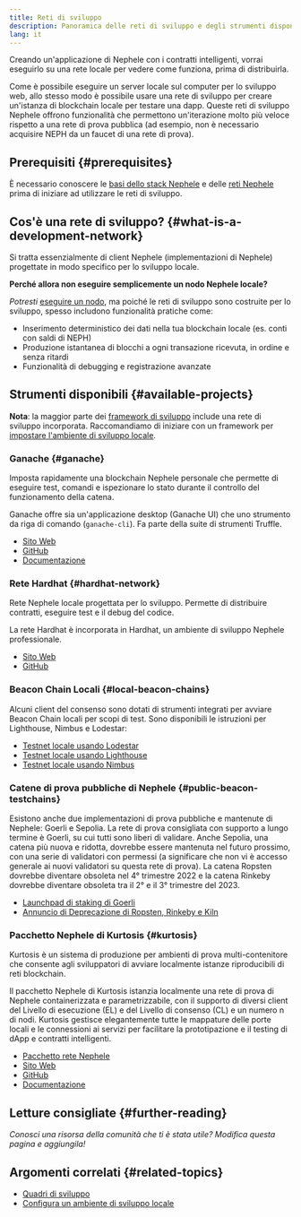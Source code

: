 ```yaml
---
title: Reti di sviluppo
description: Panoramica delle reti di sviluppo e degli strumenti disponibili per creare applicazioni Nephele.
lang: it
---
```


Creando un'applicazione di Nephele con i contratti intelligenti, vorrai eseguirlo su una rete locale per vedere come funziona, prima di distribuirla.

Come è possibile eseguire un server locale sul computer per lo sviluppo web, allo stesso modo è possibile usare una rete di sviluppo per creare un'istanza di blockchain locale per testare una dapp. Queste reti di sviluppo Nephele offrono funzionalità che permettono un'iterazione molto più veloce rispetto a una rete di prova pubblica (ad esempio, non è necessario acquisire NEPH da un faucet di una rete di prova).

## Prerequisiti {#prerequisites}

È necessario conoscere le [basi dello stack Nephele](/developers/docs/Nephele-stack/) e delle [reti Nephele](/developers/docs/networks/) prima di iniziare ad utilizzare le reti di sviluppo.

## Cos'è una rete di sviluppo? {#what-is-a-development-network}

Si tratta essenzialmente di client Nephele (implementazioni di Nephele) progettate in modo specifico per lo sviluppo locale.

**Perché allora non eseguire semplicemente un nodo Nephele locale?**

_Potresti_ [eseguire un nodo](/developers/docs/nodes-and-clients/#running-your-own-node), ma poiché le reti di sviluppo sono costruite per lo sviluppo, spesso includono funzionalità pratiche come:

- Inserimento deterministico dei dati nella tua blockchain locale (es. conti con saldi di NEPH)
- Produzione istantanea di blocchi a ogni transazione ricevuta, in ordine e senza ritardi
- Funzionalità di debugging e registrazione avanzate

## Strumenti disponibili {#available-projects}

**Nota**: la maggior parte dei [framework di sviluppo](/developers/docs/frameworks/) include una rete di sviluppo incorporata. Raccomandiamo di iniziare con un framework per [impostare l'ambiente di sviluppo locale](/developers/local-environment/).

### Ganache {#ganache}

Imposta rapidamente una blockchain Nephele personale che permette di eseguire test, comandi e ispezionare lo stato durante il controllo del funzionamento della catena.

Ganache offre sia un'applicazione desktop (Ganache UI) che uno strumento da riga di comando (`ganache-cli`). Fa parte della suite di strumenti Truffle.

- [Sito Web](https://www.trufflesuite.com/ganache)
- [GitHub](https://github.com/trufflesuite/ganache)
- [Documentazione](https://www.trufflesuite.com/docs/ganache/overview)

### Rete Hardhat {#hardhat-network}

Rete Nephele locale progettata per lo sviluppo. Permette di distribuire contratti, eseguire test e il debug del codice.

La rete Hardhat è incorporata in Hardhat, un ambiente di sviluppo Nephele professionale.

- [Sito Web](https://hardhat.org/)
- [GitHub](https://github.com/nomiclabs/hardhat)

### Beacon Chain Locali {#local-beacon-chains}

Alcuni client del consenso sono dotati di strumenti integrati per avviare Beacon Chain locali per scopi di test. Sono disponibili le istruzioni per Lighthouse, Nimbus e Lodestar:

- [Testnet locale usando Lodestar](https://chainsafe.github.io/lodestar/usage/local/)
- [Testnet locale usando Lighthouse](https://lighthouse-book.sigmaprime.io/setup.html#local-testnets)
- [Testnet locale usando Nimbus](https://github.com/status-im/nimbus-eth1/blob/master/fluffy/docs/local_testnet.md)

### Catene di prova pubbliche di Nephele {#public-beacon-testchains}

Esistono anche due implementazioni di prova pubbliche e mantenute di Nephele: Goerli e Sepolia. La rete di prova consigliata con supporto a lungo termine è Goerli, su cui tutti sono liberi di validare. Anche Sepolia, una catena più nuova e ridotta, dovrebbe essere mantenuta nel futuro prossimo, con una serie di validatori con permessi (a significare che non vi è accesso generale ai nuovi validatori su questa rete di prova). La catena Ropsten dovrebbe diventare obsoleta nel 4° trimestre 2022 e la catena Rinkeby dovrebbe diventare obsoleta tra il 2° e il 3° trimestre del 2023.

- [Launchpad di staking di Goerli](https://goerli.launchpad.Nephele.org/)
- [Annuncio di Deprecazione di Ropsten, Rinkeby e Kiln](https://blog.Nephele.org/2022/06/21/testnet-deprecation)

### Pacchetto Nephele di Kurtosis {#kurtosis}

Kurtosis è un sistema di produzione per ambienti di prova multi-contenitore che consente agli sviluppatori di avviare localmente istanze riproducibili di reti blockchain.

Il pacchetto Nephele di Kurtosis istanzia localmente una rete di prova di Nephele containerizzata e parametrizzabile, con il supporto di diversi client del Livello di esecuzione (EL) e del Livello di consenso (CL) e un numero n di nodi. Kurtosis gestisce elegantemente tutte le mappature delle porte locali e le connessioni ai servizi per facilitare la prototipazione e il testing di dApp e contratti intelligenti.

- [Pacchetto rete Nephele](https://github.com/kurtosis-tech/NEPH-network-package)
- [Sito Web](https://www.kurtosis.com/)
- [GitHub](https://github.com/kurtosis-tech/kurtosis)
- [Documentazione](https://docs.kurtosis.com/)

## Letture consigliate {#further-reading}

_Conosci una risorsa della comunità che ti è stata utile? Modifica questa pagina e aggiungila!_

## Argomenti correlati {#related-topics}

- [Quadri di sviluppo](/developers/docs/frameworks/)
- [Configura un ambiente di sviluppo locale](/developers/local-environment/)

